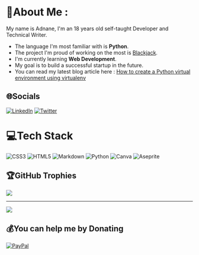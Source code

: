 # 💫About Me :
My name is Adnane, I'm an 18 years old self-taught Developer and Technical Writer. 
- The language I'm most familiar with is **Python**.
- The project I'm proud of working on the most is [Blackjack](https://github.com/adnanekouna-a/blackjack).
- I'm currently learning **Web Development**.
- My goal is to build a successful startup in the future.
- You can read my latest blog article here : [How to create a Python virtual environment using virtualenv
](https://techdemon.hashnode.dev/how-to-create-a-python-virtual-environment)

## 🌐Socials
[![LinkedIn](https://img.shields.io/badge/LinkedIn-%230077B5.svg?logo=linkedin&logoColor=white)](https://linkedin.com/in/adnane-kouna-1652a3188) [![Twitter](https://img.shields.io/badge/Twitter-%231DA1F2.svg?logo=Twitter&logoColor=white)](https://twitter.com/adnanekouna) 

# 💻Tech Stack
![CSS3](https://img.shields.io/badge/css3-%231572B6.svg?style=for-the-badge&logo=css3&logoColor=white) ![HTML5](https://img.shields.io/badge/html5-%23E34F26.svg?style=for-the-badge&logo=html5&logoColor=white) ![Markdown](https://img.shields.io/badge/markdown-%23000000.svg?style=for-the-badge&logo=markdown&logoColor=white) ![Python](https://img.shields.io/badge/python-3670A0?style=for-the-badge&logo=python&logoColor=ffdd54) ![Canva](https://img.shields.io/badge/Canva-%2300C4CC.svg?style=for-the-badge&logo=Canva&logoColor=white) ![Aseprite](https://img.shields.io/badge/Aseprite-FFFFFF?style=for-the-badge&logo=Aseprite&logoColor=#7D929E)
## 🏆GitHub Trophies
![](https://github-profile-trophy.vercel.app/?username=adnanekouna-a&theme=dracula&no-frame=false&no-bg=true&margin-w=4)

---
[![](https://visitcount.itsvg.in/api?id=adnanekouna-a&icon=1&color=5)](https://visitcount.itsvg.in)

  ## 💰You can help me by Donating
  [![PayPal](https://img.shields.io/badge/PayPal-00457C?style=for-the-badge&logo=paypal&logoColor=white)](https://paypal.me/adnanekouna) 

  <!-- Proudly created with GPRM ( https://gprm.itsvg.in ) -->

